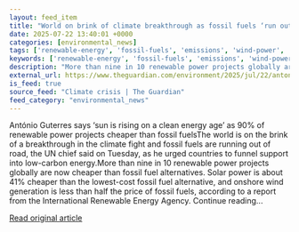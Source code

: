 ```yaml
---
layout: feed_item
title: "World on brink of climate breakthrough as fossil fuels ‘run out of road’, UN chief says"
date: 2025-07-22 13:40:01 +0000
categories: [environmental_news]
tags: ['renewable-energy', 'fossil-fuels', 'emissions', 'wind-power', 'clean-energy', 'solar-power']
keywords: ['renewable-energy', 'fossil-fuels', 'emissions', 'wind-power', 'climate', 'clean-energy', 'world', 'brink']
description: "More than nine in 10 renewable power projects globally are now cheaper than fossil fuel alternatives"
external_url: https://www.theguardian.com/environment/2025/jul/22/antonio-guterres-climate-breakthrough-clean-energy-fossil-fuels
is_feed: true
source_feed: "Climate crisis | The Guardian"
feed_category: "environmental_news"
---
```


António Guterres says ‘sun is rising on a clean energy age’ as 90% of renewable power projects cheaper than fossil fuelsThe world is on the brink of a breakthrough in the climate fight and fossil fuels are running out of road, the UN chief said on Tuesday, as he urged countries to funnel support into low-carbon energy.More than nine in 10 renewable power projects globally are now cheaper than fossil fuel alternatives. Solar power is about 41% cheaper than the lowest-cost fossil fuel alternative, and onshore wind generation is less than half the price of fossil fuels, according to a report from the International Renewable Energy Agency. Continue reading...

[Read original article](https://www.theguardian.com/environment/2025/jul/22/antonio-guterres-climate-breakthrough-clean-energy-fossil-fuels)

